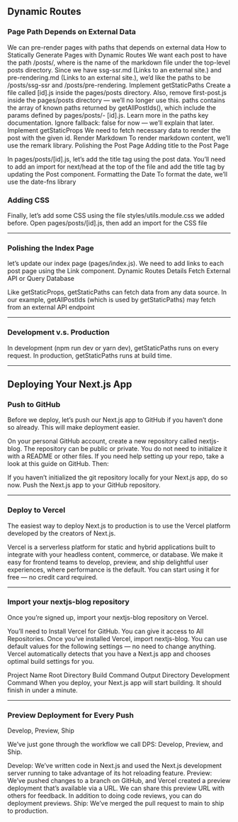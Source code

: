 ## Dynamic Routes


### Page Path Depends on External Data

We can pre-render pages with paths that depends on external data
How to Statically Generate Pages with Dynamic Routes
We want each post to have the path /posts/, where is the name of the markdown file under the top-level posts directory.
Since we have ssg-ssr.md (Links to an external site.) and pre-rendering.md (Links to an external site.), we’d like the paths to be /posts/ssg-ssr and /posts/pre-rendering.
Implement getStaticPaths
Create a file called [id].js inside the pages/posts directory.
Also, remove first-post.js inside the pages/posts directory — we’ll no longer use this.
paths contains the array of known paths returned by getAllPostIds(), which include the params defined by pages/posts/- [id].js. Learn more in the paths key documentation.
Ignore fallback: false for now — we’ll explain that later.
Implement getStaticProps
We need to fetch necessary data to render the post with the given id.
Render Markdown
To render markdown content, we’ll use the remark library.
Polishing the Post Page
Adding title to the Post Page

In pages/posts/[id].js, let’s add the title tag using the post data. You’ll need to add an import for next/head at the top of the file and add the title tag by updating the Post component.
Formatting the Date
To format the date, we’ll use the date-fns library
### Adding CSS
Finally, let’s add some CSS using the file styles/utils.module.css we added before. Open pages/posts/[id].js, then add an import for the CSS file


***

### Polishing the Index Page
let’s update our index page (pages/index.js). We need to add links to each post page using the Link component.
Dynamic Routes Details
Fetch External API or Query Database

Like getStaticProps, getStaticPaths can fetch data from any data source. In our example, getAllPostIds (which is used by getStaticPaths) may fetch from an external API endpoint

****
### Development v.s. Production
In development (npm run dev or yarn dev), getStaticPaths runs on every request.
In production, getStaticPaths runs at build time.

****
## Deploying Your Next.js App


### Push to GitHub
Before we deploy, let’s push our Next.js app to GitHub if you haven’t done so already. This will make deployment easier.

On your personal GitHub account, create a new repository called nextjs-blog. The repository can be public or private. You do not need to initialize it with a README or other files. If you need help setting up your repo, take a look at this guide on GitHub. Then:

If you haven’t initialized the git repository locally for your Next.js app, do so now. Push the Next.js app to your GitHub repository.

****
### Deploy to Vercel
The easiest way to deploy Next.js to production is to use the Vercel platform developed by the creators of Next.js.

Vercel is a serverless platform for static and hybrid applications built to integrate with your headless content, commerce, or database. We make it easy for frontend teams to develop, preview, and ship delightful user experiences, where performance is the default. You can start using it for free — no credit card required.
******
### Import your nextjs-blog repository
Once you’re signed up, import your nextjs-blog repository on Vercel.

You’ll need to Install Vercel for GitHub. You can give it access to All Repositories. Once you’ve installed Vercel, import nextjs-blog. You can use default values for the following settings — no need to change anything. Vercel automatically detects that you have a Next.js app and chooses optimal build settings for you.

Project Name Root Directory Build Command Output Directory Development Command When you deploy, your Next.js app will start building. It should finish in under a minute.


****
### Preview Deployment for Every Push
Develop, Preview, Ship

We’ve just gone through the workflow we call DPS: Develop, Preview, and Ship.

Develop: We’ve written code in Next.js and used the Next.js development server running to take advantage of its hot reloading feature.
Preview: We’ve pushed changes to a branch on GitHub, and Vercel created a preview deployment that’s available via a URL. We can share this preview URL with others for feedback. In addition to doing code reviews, you can do deployment previews.
Ship: We’ve merged the pull request to main to ship to production.

